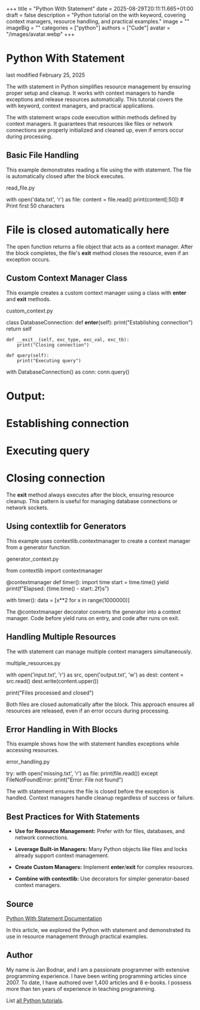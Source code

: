 +++
title = "Python With Statement"
date = 2025-08-29T20:11:11.665+01:00
draft = false
description = "Python tutorial on the with keyword, covering context managers, resource handling, and practical examples."
image = ""
imageBig = ""
categories = ["python"]
authors = ["Cude"]
avatar = "/images/avatar.webp"
+++

# Python With Statement

last modified February 25, 2025

The with statement in Python simplifies resource management by
ensuring proper setup and cleanup. It works with context managers to handle
exceptions and release resources automatically. This tutorial covers the
with keyword, context managers, and practical applications.

The with statement wraps code execution within methods defined by
context managers. It guarantees that resources like files or network connections
are properly initialized and cleaned up, even if errors occur during processing.

## Basic File Handling

This example demonstrates reading a file using the with statement.
The file is automatically closed after the block executes.

read_file.py
  

with open('data.txt', 'r') as file:
    content = file.read()
    print(content[:50])  # Print first 50 characters

# File is closed automatically here

The open function returns a file object that acts as a context
manager. After the block completes, the file's __exit__ method
closes the resource, even if an exception occurs.

## Custom Context Manager Class

This example creates a custom context manager using a class with
__enter__ and __exit__ methods.

custom_context.py
  

class DatabaseConnection:
    def __enter__(self):
        print("Establishing connection")
        return self
    
    def __exit__(self, exc_type, exc_val, exc_tb):
        print("Closing connection")
    
    def query(self):
        print("Executing query")

with DatabaseConnection() as conn:
    conn.query()

# Output:
# Establishing connection
# Executing query
# Closing connection

The __exit__ method always executes after the block, ensuring
resource cleanup. This pattern is useful for managing database connections or
network sockets.

## Using contextlib for Generators

This example uses contextlib.contextmanager to create a context
manager from a generator function.

generator_context.py
  

from contextlib import contextmanager

@contextmanager
def timer():
    import time
    start = time.time()
    yield
    print(f"Elapsed: {time.time() - start:.2f}s")

with timer():
    data = [x**2 for x in range(1000000)]

The @contextmanager decorator converts the generator into a context
manager. Code before yield runs on entry, and code after runs on
exit.

## Handling Multiple Resources

The with statement can manage multiple context managers
simultaneously.

multiple_resources.py
  

with open('input.txt', 'r') as src, open('output.txt', 'w') as dest:
    content = src.read()
    dest.write(content.upper())

print("Files processed and closed")

Both files are closed automatically after the block. This approach ensures all
resources are released, even if an error occurs during processing.

## Error Handling in With Blocks

This example shows how the with statement handles exceptions while
accessing resources.

error_handling.py
  

try:
    with open('missing.txt', 'r') as file:
        print(file.read())
except FileNotFoundError:
    print("Error: File not found")

The with statement ensures the file is closed before the exception
is handled. Context managers handle cleanup regardless of success or failure.

## Best Practices for With Statements

- **Use for Resource Management:** Prefer with for files, databases, and network connections.

- **Leverage Built-in Managers:** Many Python objects like files and locks already support context management.

- **Create Custom Managers:** Implement __enter__/__exit__ for complex resources.

- **Combine with contextlib:** Use decorators for simpler generator-based context managers.

## Source

[Python With Statement Documentation](https://docs.python.org/3/reference/compound_stmts.html#the-with-statement)

In this article, we explored the Python with statement and
demonstrated its use in resource management through practical examples.

## Author

My name is Jan Bodnar, and I am a passionate programmer with extensive
programming experience. I have been writing programming articles since 2007.
To date, I have authored over 1,400 articles and 8 e-books. I possess more
than ten years of experience in teaching programming.

List [all Python tutorials](/python/).